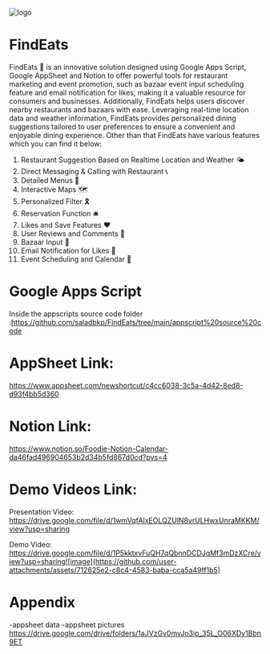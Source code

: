 ![logo](https://github.com/user-attachments/assets/8a34be6c-4bdb-489b-9189-2a94187a4ab4)
# FindEats
FindEats :fork_and_knife: is an innovative solution designed using Google Apps Script, Google AppSheet and Notion to offer powerful tools for restaurant marketing and event promotion, such as bazaar event input scheduling feature and email notification for likes, making it a valuable resource for consumers and businesses. Additionally, FindEats helps users discover nearby restaurants and bazaars with ease. Leveraging real-time location data and weather information, FindEats provides personalized dining suggestions tailored to user preferences to ensure a convenient and enjoyable dining experience. Other than that FindEats have various features which you can find it below:
1. Restaurant Suggestion Based on Realtime Location and Weather :sun_behind_small_cloud:
2. Direct Messaging & Calling with Restaurant :telephone_receiver:
3. Detailed Menus :ledger:
4. Interactive Maps :world_map:
5. Personalized Filter :reminder_ribbon:
6. Reservation Function :bellhop_bell:
7. Likes and Save Features :heart:
8. User Reviews and Comments :speak_no_evil:
9. Bazaar Input :loudspeaker:
10. Email Notification for Likes :email:
11. Event Scheduling and Calendar :calendar:
    

# Google Apps Script 
Inside the appscripts source code folder :https://github.com/saladbkp/FindEats/tree/main/appscript%20source%20code
# AppSheet Link: 
https://www.appsheet.com/newshortcut/c4cc6038-3c5a-4d42-8ed8-d93f4bb5d360
# Notion Link: 
https://www.notion.so/Foodie-Notion-Calendar-da46fad496904653b2d34b5fd867d0cd?pvs=4 
# Demo Videos Link:
Presentation Video: https://drive.google.com/file/d/1wmVqfAlxEOLQZUlN8vrULHwxUnraMKKM/view?usp=sharing 

Demo Video: https://drive.google.com/file/d/1P5kktxvFuQH7qQbnnDCDJqMf3mDzXCre/view?usp=sharing![image](https://github.com/user-attachments/assets/712625e2-c8c4-4583-baba-cca5a49ff1b5)

# Appendix
-appsheet data
-appsheet pictures
https://drive.google.com/drive/folders/1aJVzGv0mvJo3ip_35L_O06XDy1Bbn9ET





